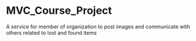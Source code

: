 # MVC_Course_Project
A service for member of organization to post images and communicate with others related to lost and found items
